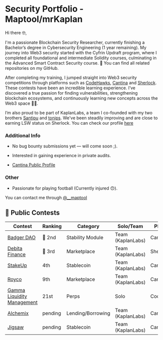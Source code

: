 # Security Portfolio - Maptool/mrKaplan

Hi there 🤓,

I'm a passionate Blockchain Security Researcher, currently finishing a Bachelor’s degree in Cybersecurity Engineering (1 year remaining). My journey into Web3 security started with the Cyfrin Updraft program, where I completed all foundational and intermediate Solidity courses, culminating in the Advanced Smart Contract Security course. 📁 You can find all related repositories on my GitHub.

After completing my training, I jumped straight into Web3 security competitions through platforms such as [CodeHawks](https://codehawks.cyfrin.io/contests?contestType=all&ended=true&judging=true&live=true&sort=state&upcoming=true), [Cantina](https://cantina.xyz/opportunities/competitions) and [Sherlock](https://audits.sherlock.xyz/contests). These contests have been an incredible learning experience. I’ve discovered a true passion for finding vulnerabilities, strengthening blockchain ecosystems, and continuously learning new concepts across the Web3 space 🧠🔐.

I’m also proud to be part of KaplanLabs, a team I co-founded with my two brothers [Santipu](https://github.com/santipu03/santipu03/tree/main) and [tonips](https://cantina.xyz/u/tonips). We've been steadily improving and are close to earning LSW status on Sherlock. You can check our profile [here](https://audits.sherlock.xyz/watson/KaplanLabs)

### Additional Info
- No bug bounty submissions yet — will come soon ;).

- Interested in gaining experience in private audits.

- [Cantina Public Profile](https://cantina.xyz/u/maptool)

### Other
- Passionate for playing football (Currently injured 🙃).

You can contact me through [@__maptool](https://x.com/__maptool)


## 🔎 Public Contests

| Contest                | Ranking | Category  | Solo/Team       | Platform       | Report  |
|------------------------|---------|---------------|--------|--------|---------|
|  [Badger DAO](https://cantina.xyz/competitions/f57ffb47-0ded-4f04-bcec-ecd7d47fad58)            | 🥈 2nd     | Stability Module  |Team (KaplanLabs)| Cantina       |  pending   |
|  [Debita Finance](https://audits.sherlock.xyz/contests/627)                  | 🥉 3rd   | Marketplace|Team (KaplanLabs)   | Sherlock       |  [link](https://audits.sherlock.xyz/contests/627/report)        |
|  [StakeUp](https://cantina.xyz/competitions/61087007-c7e9-4c4e-9d90-4e118933fecf) | 4th     | Stablecoin |Team (KaplanLabs)| Cantina      |  [link](https://cantina.xyz/competitions/61087007-c7e9-4c4e-9d90-4e118933fecf)              |
|  [Royco](https://cantina.xyz/competitions/fadb5a8f-e39c-4a6b-89f6-a03858bb8602)           | 9th     | Marketplace |Team (KaplanLabs) | Cantina      |  [link](https://cantina.xyz/competitions/fadb5a8f-e39c-4a6b-89f6-a03858bb8602)       |
|  [Gamma Liquidity Management](https://codehawks.cyfrin.io/c/2025-02-gamma)            | 21st      | Perps  |Solo| CodeHawks       |  [link](https://codehawks.cyfrin.io/c/2025-02-gamma/results?lt=contest&page=1&sc=reward&sj=reward&t=report)              |
|  [Alchemix](https://cantina.xyz/competitions/e68909e6-3491-4a94-a707-ecf0c89cf72a)            | pending      | Lending/Borrowing  |Team (KaplanLabs)| Cantina       |  [pending]()              |
|  [Jigsaw](https://cantina.xyz/competitions/7a40c849-0b35-4128-b084-d9a83fd533ea)            | pending      | Stablecoin  |Team (KaplanLabs)| Cantina       |  [pending]()              |

<br>
